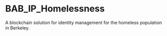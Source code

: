 # BAB_IP_Homelessness
A blockchain solution for identity management for the homeless population in Berkeley.
